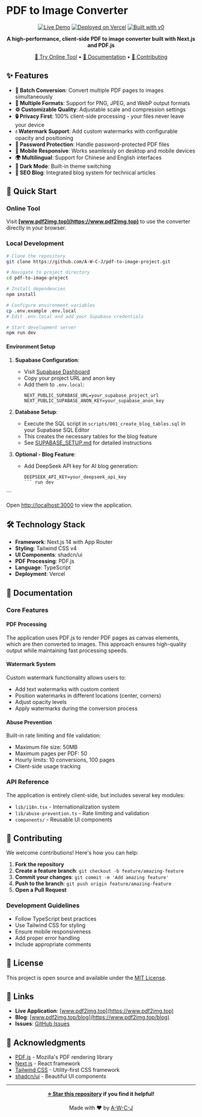 # PDF to Image Converter

<div align="center">

[![Live Demo](https://img.shields.io/badge/🌐_Live_Demo-www.pdf2img.top-blue?style=for-the-badge)](https://www.pdf2img.top)
[![Deployed on Vercel](https://img.shields.io/badge/Deployed%20on-Vercel-black?style=for-the-badge&logo=vercel)](https://vercel.com/awcjs-projects/v0-pdf-to-image-project)
[![Built with v0](https://img.shields.io/badge/Built%20with-v0.app-black?style=for-the-badge)](https://v0.app/chat/projects/VdIUBldKFpS)

**A high-performance, client-side PDF to image converter built with Next.js and PDF.js**

[🚀 Try Online Tool](https://www.pdf2img.top) • [📖 Documentation](#documentation) • [🤝 Contributing](#contributing)

</div>

## ✨ Features

- **🔄 Batch Conversion**: Convert multiple PDF pages to images simultaneously
- **🎨 Multiple Formats**: Support for PNG, JPEG, and WebP output formats
- **⚙️ Customizable Quality**: Adjustable scale and compression settings
- **🔒 Privacy First**: 100% client-side processing - your files never leave your device
- **💧 Watermark Support**: Add custom watermarks with configurable opacity and positioning
- **🔐 Password Protection**: Handle password-protected PDF files
- **📱 Mobile Responsive**: Works seamlessly on desktop and mobile devices
- **🌍 Multilingual**: Support for Chinese and English interfaces
- **🌙 Dark Mode**: Built-in theme switching
- **📝 SEO Blog**: Integrated blog system for technical articles

## 🚀 Quick Start

### Online Tool
Visit **[www.pdf2img.top](https://www.pdf2img.top)** to use the converter directly in your browser.

### Local Development

```bash
# Clone the repository
git clone https://github.com/A-W-C-J/pdf-to-image-project.git

# Navigate to project directory
cd pdf-to-image-project

# Install dependencies
npm install

# Configure environment variables
cp .env.example .env.local
# Edit .env.local and add your Supabase credentials

# Start development server
npm run dev
```

#### Environment Setup

1. **Supabase Configuration**: 
   - Visit [Supabase Dashboard](https://supabase.com/dashboard/project/_/settings/api)
   - Copy your project URL and anon key
   - Add them to `.env.local`:
     ```
     NEXT_PUBLIC_SUPABASE_URL=your_supabase_project_url
     NEXT_PUBLIC_SUPABASE_ANON_KEY=your_supabase_anon_key
     ```

2. **Database Setup**:
   - Execute the SQL script in `scripts/001_create_blog_tables.sql` in your Supabase SQL Editor
   - This creates the necessary tables for the blog feature
   - See [SUPABASE_SETUP.md](./SUPABASE_SETUP.md) for detailed instructions

3. **Optional - Blog Feature**:
   - Add DeepSeek API key for AI blog generation:
     ```
     DEEPSEEK_API_KEY=your_deepseek_api_key
     ``` run dev
\`\`\`

Open [http://localhost:3000](http://localhost:3000) to view the application.

## 🛠️ Technology Stack

- **Framework**: Next.js 14 with App Router
- **Styling**: Tailwind CSS v4
- **UI Components**: shadcn/ui
- **PDF Processing**: PDF.js
- **Language**: TypeScript
- **Deployment**: Vercel

## 📖 Documentation

### Core Features

#### PDF Processing
The application uses PDF.js to render PDF pages as canvas elements, which are then converted to images. This approach ensures high-quality output while maintaining fast processing speeds.

#### Watermark System
Custom watermark functionality allows users to:
- Add text watermarks with custom content
- Position watermarks in different locations (center, corners)
- Adjust opacity levels
- Apply watermarks during the conversion process

#### Abuse Prevention
Built-in rate limiting and file validation:
- Maximum file size: 50MB
- Maximum pages per PDF: 50
- Hourly limits: 10 conversions, 100 pages
- Client-side usage tracking

### API Reference

The application is entirely client-side, but includes several key modules:

- `lib/i18n.tsx` - Internationalization system
- `lib/abuse-prevention.ts` - Rate limiting and validation
- `components/` - Reusable UI components

## 🤝 Contributing

We welcome contributions! Here's how you can help:

1. **Fork the repository**
2. **Create a feature branch**: `git checkout -b feature/amazing-feature`
3. **Commit your changes**: `git commit -m 'Add amazing feature'`
4. **Push to the branch**: `git push origin feature/amazing-feature`
5. **Open a Pull Request**

### Development Guidelines

- Follow TypeScript best practices
- Use Tailwind CSS for styling
- Ensure mobile responsiveness
- Add proper error handling
- Include appropriate comments

## 📄 License

This project is open source and available under the [MIT License](LICENSE).

## 🔗 Links

- **Live Application**: [www.pdf2img.top](https://www.pdf2img.top)
- **Blog**: [www.pdf2img.top/blog](https://www.pdf2img.top/blog)
- **Issues**: [GitHub Issues](https://github.com/A-W-C-J/pdf-to-image-project/issues)

## 🙏 Acknowledgments

- [PDF.js](https://mozilla.github.io/pdf.js/) - Mozilla's PDF rendering library
- [Next.js](https://nextjs.org/) - React framework
- [Tailwind CSS](https://tailwindcss.com/) - Utility-first CSS framework
- [shadcn/ui](https://ui.shadcn.com/) - Beautiful UI components

---

<div align="center">

**[⭐ Star this repository](https://github.com/A-W-C-J/pdf-to-image-project) if you find it helpful!**

Made with ❤️ by [A-W-C-J](https://github.com/A-W-C-J)

</div>
